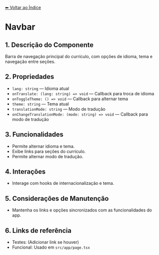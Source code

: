 [⬅ Voltar ao Índice](../../DOCUMENTATION.md)

# Navbar

## 1. Descrição do Componente
Barra de navegação principal do currículo, com opções de idioma, tema e navegação entre seções.

## 2. Propriedades
- `lang: string` — Idioma atual
- `onTranslate: (lang: string) => void` — Callback para troca de idioma
- `onToggleTheme: () => void` — Callback para alternar tema
- `theme: string` — Tema atual
- `translationMode: string` — Modo de tradução
- `onChangeTranslationMode: (mode: string) => void` — Callback para modo de tradução

## 3. Funcionalidades
- Permite alternar idioma e tema.
- Exibe links para seções do currículo.
- Permite alternar modo de tradução.

## 4. Interações
- Interage com hooks de internacionalização e tema.

## 5. Considerações de Manutenção
- Mantenha os links e opções sincronizados com as funcionalidades do app.

## 6. Links de referência
- Testes: (Adicionar link se houver)
- Funcional: Usado em `src/app/page.tsx`
